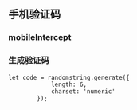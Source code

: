 ## 手机验证码
### mobileIntercept

### 生成验证码
```
let code = randomstring.generate({
            length: 6,
            charset: 'numeric'
        });
```
